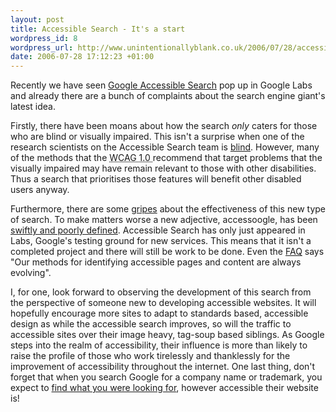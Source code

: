 ```yaml
---
layout: post
title: Accessible Search - It's a start
wordpress_id: 8
wordpress_url: http://www.unintentionallyblank.co.uk/2006/07/28/accessible-search-its-a-start/
date: 2006-07-28 17:12:23 +01:00
---
```

Recently we have seen <a href="http://labs.google.com/accessible/">Google Accessible Search</a> pop up in Google Labs and already there are a bunch of complaints about the search engine giant's latest idea.

Firstly, there have been moans about how the search <em>only</em> caters for those who are blind or visually impaired. This isn't a surprise when one of the research scientists on the Accessible Search team is <a title="T.V. Ramen posts about Accessible Search on the Googleblog." href="http://googleblog.blogspot.com/2006/07/finding-easy-to-read-web-content_20.html">blind</a>. However, many of the methods that the <abbr title="Web Content Accessibility Guidelines 1.0">WCAG 1.0
</abbr>recommend that target problems that the visually impaired may have remain relevant to those with other disabilities. Thus a search that prioritises those features will benefit other disabled users anyway.

Furthermore, there are some <a title="A quick test of Google's Accessible Search" href="http://www.blether.com/archives/2006/07/google_accessib.php">gripes</a> about the effectiveness of this new type of search. To make matters worse a new adjective, accessoogle, has been <a title="Accessoogle: Definition" href="http://www.etre.com/blog/2006/07/the_definition_of_accessoogle/">swiftly and poorly defined</a>. Accessible Search has only just appeared in Labs, Google's testing ground for new services. This means that it isn't a completed project and there will still be work to be done. Even the <a title="Google Accessible Search FAQ" href="http://labs.google.com/accessible/faq.html">FAQ</a> says "Our methods for identifying accessible pages and content are always evolving".

I, for one, look forward to observing the development of this search from the perspective of someone new to developing accessible websites. It will hopefully encourage more sites to adapt to standards based, accessible design as while the accessible search improves, so will the traffic to accessible sites over their image heavy, tag-soup based siblings. As Google steps into the realm of accessibility, their influence is more than likely to raise the profile of those who work tirelessly and thanklessly for the improvement of accessibility throughout the internet.
One last thing, don't forget that when you search Google for a company name or trademark, you expect to <a title="More complaints about Google's young Accessible Search" href="http://www.researchbuzz.org/wp/2006/07/19/google-now-offering-accessible-search-2/">find what you were looking for</a>, however accessible their website is!

